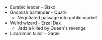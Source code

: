 - Eurabic leader - Sisko
- Gnomish bartender - Quark
  - Negotiated passage into goblin market
- Weird wizard - Erzai Dax
  - Jadzia killed by Queen's revenge
- Lizardman tailor - Garak
